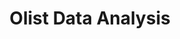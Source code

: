 ---
layout: page
title: Olist Data Analysis
description: Apply data analysis (descriptive and predictive) on Ecommerce data
img: assets/img/p5_olist/customer_analysis.png
importance: 3
category: work
related_publications: false
redirect: https://github.com/manhitv/olist-data-analysis
---